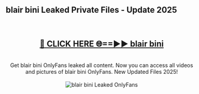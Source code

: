 <h2>blair bini Leaked Private Files - Update 2025</h2>
<br>
<div align="center">
<h2><a href="https://cliphot.my.id/blair_bini" rel="nofollow">🔴 CLICK HERE 🌐==►► blair bini</a></h2>
<br>
Get blair bini OnlyFans leaked all content. Now you can access all videos and pictures of blair bini OnlyFans. New Updated Files 2025!
<br>
<br>
<a href="https://cliphot.my.id/blair_bini" rel="nofollow" data-target="animated-image.originalLink"><img src="https://i.ibb.co.com/WyWwxjT/player-gif2.gif" alt="blair bini Leaked OnlyFans" style="max-width: 100%; display: inline-block;" data-target="animated-image.originalImage"></a>
</div>
<br>